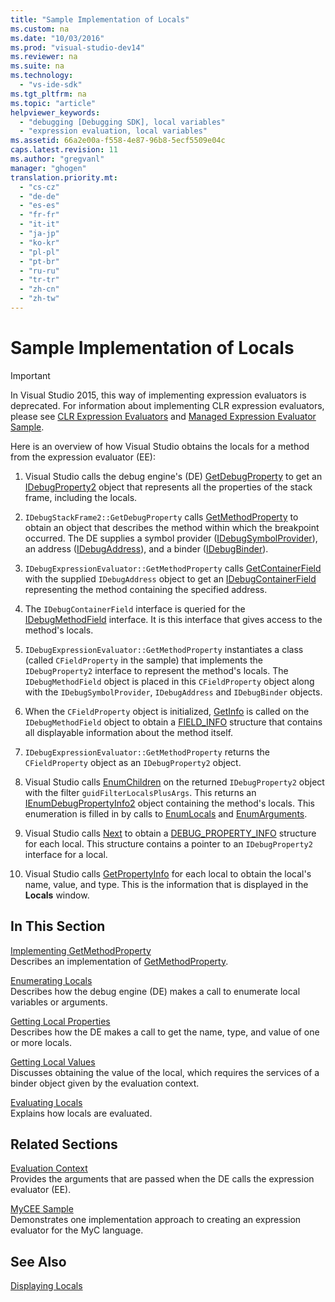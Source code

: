 ```yaml
---
title: "Sample Implementation of Locals"
ms.custom: na
ms.date: "10/03/2016"
ms.prod: "visual-studio-dev14"
ms.reviewer: na
ms.suite: na
ms.technology: 
  - "vs-ide-sdk"
ms.tgt_pltfrm: na
ms.topic: "article"
helpviewer_keywords: 
  - "debugging [Debugging SDK], local variables"
  - "expression evaluation, local variables"
ms.assetid: 66a2e00a-f558-4e87-96b8-5ecf5509e04c
caps.latest.revision: 11
ms.author: "gregvanl"
manager: "ghogen"
translation.priority.mt: 
  - "cs-cz"
  - "de-de"
  - "es-es"
  - "fr-fr"
  - "it-it"
  - "ja-jp"
  - "ko-kr"
  - "pl-pl"
  - "pt-br"
  - "ru-ru"
  - "tr-tr"
  - "zh-cn"
  - "zh-tw"
---
```

# Sample Implementation of Locals
> [!IMPORTANT]
>  In Visual Studio 2015, this way of implementing expression evaluators is deprecated. For information about implementing CLR expression evaluators, please see [CLR Expression Evaluators](https://github.com/Microsoft/ConcordExtensibilitySamples/wiki/CLR-Expression-Evaluators) and [Managed Expression Evaluator Sample](https://github.com/Microsoft/ConcordExtensibilitySamples/wiki/Managed-Expression-Evaluator-Sample).  
  
 Here is an overview of how Visual Studio obtains the locals for a method from the expression evaluator (EE):  
  
1.  Visual Studio calls the debug engine's (DE) [GetDebugProperty](../extensibility/idebugstackframe2--getdebugproperty.md) to get an [IDebugProperty2](../extensibility/idebugproperty2.md) object that represents all the properties of the stack frame, including the locals.  
  
2.  `IDebugStackFrame2::GetDebugProperty` calls [GetMethodProperty](../extensibility/idebugexpressionevaluator--getmethodproperty.md) to obtain an object that describes the method within which the breakpoint occurred. The DE supplies a symbol provider ([IDebugSymbolProvider](../extensibility/idebugsymbolprovider.md)), an address ([IDebugAddress](../extensibility/idebugaddress.md)), and a binder ([IDebugBinder](../extensibility/idebugbinder.md)).  
  
3.  `IDebugExpressionEvaluator::GetMethodProperty` calls [GetContainerField](../extensibility/idebugsymbolprovider--getcontainerfield.md) with the supplied `IDebugAddress` object to get an [IDebugContainerField](../extensibility/idebugcontainerfield.md) representing the method containing the specified address.  
  
4.  The `IDebugContainerField` interface is queried for the [IDebugMethodField](../extensibility/idebugmethodfield.md) interface. It is this interface that gives access to the method's locals.  
  
5.  `IDebugExpressionEvaluator::GetMethodProperty` instantiates a class (called `CFieldProperty` in the sample) that implements the `IDebugProperty2` interface to represent the method's locals. The `IDebugMethodField` object is placed in this `CFieldProperty` object along with the `IDebugSymbolProvider`, `IDebugAddress` and `IDebugBinder` objects.  
  
6.  When the `CFieldProperty` object is initialized, [GetInfo](../extensibility/idebugfield--getinfo.md) is called on the `IDebugMethodField` object to obtain a [FIELD_INFO](../extensibility/field_info.md) structure that contains all displayable information about the method itself.  
  
7.  `IDebugExpressionEvaluator::GetMethodProperty` returns the `CFieldProperty` object as an `IDebugProperty2` object.  
  
8.  Visual Studio calls [EnumChildren](../extensibility/idebugproperty2--enumchildren.md) on the returned `IDebugProperty2` object with the filter `guidFilterLocalsPlusArgs`. This returns an [IEnumDebugPropertyInfo2](../extensibility/ienumdebugpropertyinfo2.md) object containing the method's locals. This enumeration is filled in by calls to [EnumLocals](../extensibility/idebugmethodfield--enumlocals.md) and [EnumArguments](../extensibility/idebugmethodfield--enumarguments.md).  
  
9. Visual Studio calls [Next](../extensibility/ienumdebugpropertyinfo2--next.md) to obtain a [DEBUG_PROPERTY_INFO](../extensibility/debug_property_info.md) structure for each local. This structure contains a pointer to an `IDebugProperty2` interface for a local.  
  
10. Visual Studio calls [GetPropertyInfo](../extensibility/idebugproperty2--getpropertyinfo.md) for each local to obtain the local's name, value, and type. This is the information that is displayed in the **Locals** window.  
  
## In This Section  
 [Implementing GetMethodProperty](../extensibility/implementing-getmethodproperty.md)  
 Describes an implementation of [GetMethodProperty](../extensibility/idebugexpressionevaluator--getmethodproperty.md).  
  
 [Enumerating Locals](../extensibility/enumerating-locals.md)  
 Describes how the debug engine (DE) makes a call to enumerate local variables or arguments.  
  
 [Getting Local Properties](../extensibility/getting-local-properties.md)  
 Describes how the DE makes a call to get the name, type, and value of one or more locals.  
  
 [Getting Local Values](../extensibility/getting-local-values.md)  
 Discusses obtaining the value of the local, which requires the services of a binder object given by the evaluation context.  
  
 [Evaluating Locals](../extensibility/evaluating-locals.md)  
 Explains how locals are evaluated.  
  
## Related Sections  
 [Evaluation Context](../extensibility/evaluation-context.md)  
 Provides the arguments that are passed when the DE calls the expression evaluator (EE).  
  
 [MyCEE Sample](assetId:///624a018b-9179-402f-9d48-3aec87b48f4f)  
 Demonstrates one implementation approach to creating an expression evaluator for the MyC language.  
  
## See Also  
 [Displaying Locals](../extensibility/displaying-locals.md)